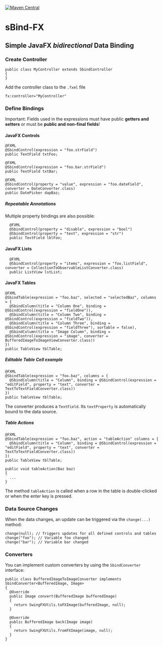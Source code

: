 [![Maven Central](https://img.shields.io/maven-central/v/de.cmuche/sbind-fx.svg?label=Maven%20Central)](https://search.maven.org/search?q=g:%22de.cmuche%22%20AND%20a:%22sbind-fx%22)

# sBind-FX
## Simple JavaFX *bidirectional* Data Binding

### Create Controller
```
public class MyController extends SbindController
{
}
```

Add the controller class to the ```.fxml``` file
```
fx:controller="MyController"
```

### Define Bindings
Important: Fields used in the expressions must have public **getters and setters** or must be **public and non-final fields**!
#### JavaFX Controls
```
@FXML
@SbindControl(expression = "foo.strField")
public TextField txtFoo;

@FXML
@SbindControl(expression = "foo.bar.strField")
public TextField txtBar;

@FXML
@SbindControl(property = "value", expression = "foo.dateField", converter = DateConverter.class)
public DatePicker dapBaz;
```

##### Repeatable Annotations
Multiple property bindings are also possible:
```
  @FXML
  @SbindControl(property = "disable", expression = "bool")
  @SbindControl(property = "text", expression = "str")
  public TextField lblFoo;
```

#### JavaFX Lists
```
  @FXML
  @SbindControl(property = "items", expression = "foo.listField", converter = CollectionToObservableListConverter.class)
  public ListView lstList;
```

#### JavaFX Tables
```
@FXML
@SbindTable(expression = "foo.baz", selected = "selectedBaz", columns = {
  @SbindColumn(title = "Column One", binding = @SbindControl(expression = "fieldOne")),
  @SbindColumn(title = "Column Two", binding = @SbindControl(expression = "fieldTwo")),
  @SbindColumn(title = "Column Three", binding = @SbindControl(expression = "fieldThree"), sortable = false),
  @SbindColumn(title = "Image Column", binding = @SbindControl(expression = "image", converter = BufferedImageToImageViewConverter.class))
})
public TableView tblTable;
```

##### Editable Table Cell example
```
@FXML
@SbindTable(expression = "foo.baz", columns = {
  @SbindColumn(title = "Column", binding = @SbindControl(expression = "editField", property = "text", converter = TextToTextFieldConverter.class))
})
public TableView tblTable;
```
The converter produces a ```TextField```. Its ```textProperty``` is automatically bound to the data source.

##### Table Actions
```
@FXML
@SbindTable(expression = "foo.baz", action = "tableAction" columns = {
  @SbindColumn(title = "Column", binding = @SbindControl(expression = "editField", property = "text", converter = TextToTextFieldConverter.class))
})
public TableView tblTable;

public void tableAction(Baz baz)
{
  ...
}
```

The method ```tableAction``` is called when a row in the table is double-clicked or when the enter key is pressed.

### Data Source Changes
When the data changes, an update can be triggered via the ```change(...)``` method:

```
change(null); // Triggers updates for all defined controls and tables
change("foo"); // Variable foo changed
change("bar"); // Variable bar changed
```

### Converters
You can implement custom converters by using the ```SbindConverter``` interface:

```
public class BufferedImageToImageConverter implements SbindConverter<BufferedImage, Image>
{
  @Override
  public Image convert(BufferedImage bufferedImage)
  {
    return SwingFXUtils.toFXImage(bufferedImage, null);
  }

  @Override
  public BufferedImage back(Image image)
  {
    return SwingFXUtils.fromFXImage(image, null);
  }
}
```